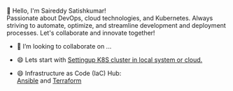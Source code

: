 👋 Hello, I'm Saireddy Satishkumar!  
Passionate about DevOps, cloud technologies, and Kubernetes. Always striving to automate, optimize, and streamline development and deployment processes. Let's collaborate and innovate together!

- 👯 I’m looking to collaborate on ...

- 😄 Lets start with
[Settingup K8S cluster in local system or cloud.](https://github.com/saireddysatishkumar/K8S)

- 😄 Infrastructure as Code (IaC) Hub:  
[Ansible](https://github.com/saireddysatishkumar/Ansible) and [Terraform](https://github.com/saireddysatishkumar/Terraform)  

<!--
**saireddysatishkumar/saireddysatishkumar** is a ✨ _special_ ✨ repository because its `README.md` (this file) appears on your GitHub profile.

Here are some ideas to get you started:

- 🔭 I’m currently working on ...
- 🌱 I’m currently learning ...

- 🤔 I’m looking for help with ...
- 💬 Ask me about ...
- 📫 How to reach me: ...
- 😄 Pronouns: ...
- ⚡ Fun fact: ...
-->
